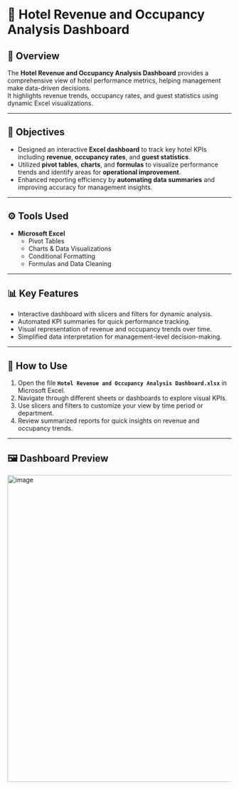 # 🏨 Hotel Revenue and Occupancy Analysis Dashboard

## 📘 Overview
The **Hotel Revenue and Occupancy Analysis Dashboard** provides a comprehensive view of hotel performance metrics, helping management make data-driven decisions.  
It highlights revenue trends, occupancy rates, and guest statistics using dynamic Excel visualizations.

---

## 🎯 Objectives
- Designed an interactive **Excel dashboard** to track key hotel KPIs including **revenue**, **occupancy rates**, and **guest statistics**.  
- Utilized **pivot tables**, **charts**, and **formulas** to visualize performance trends and identify areas for **operational improvement**.  
- Enhanced reporting efficiency by **automating data summaries** and improving accuracy for management insights.

---

## ⚙️ Tools Used
- **Microsoft Excel**  
  - Pivot Tables  
  - Charts & Data Visualizations  
  - Conditional Formatting  
  - Formulas and Data Cleaning  

---

## 📊 Key Features
- Interactive dashboard with slicers and filters for dynamic analysis.  
- Automated KPI summaries for quick performance tracking.  
- Visual representation of revenue and occupancy trends over time.  
- Simplified data interpretation for management-level decision-making.  

---

## 🚀 How to Use
1. Open the file **`Hotel Revenue and Occupancy Analysis Dashboard.xlsx`** in Microsoft Excel.  
2. Navigate through different sheets or dashboards to explore visual KPIs.  
3. Use slicers and filters to customize your view by time period or department.  
4. Review summarized reports for quick insights on revenue and occupancy trends.  

---

## 🖼️ Dashboard Preview
<img width="1069" height="690" alt="image" src="https://github.com/user-attachments/assets/4a5e87e2-10b4-4b49-afea-0ac213a79b72" />

